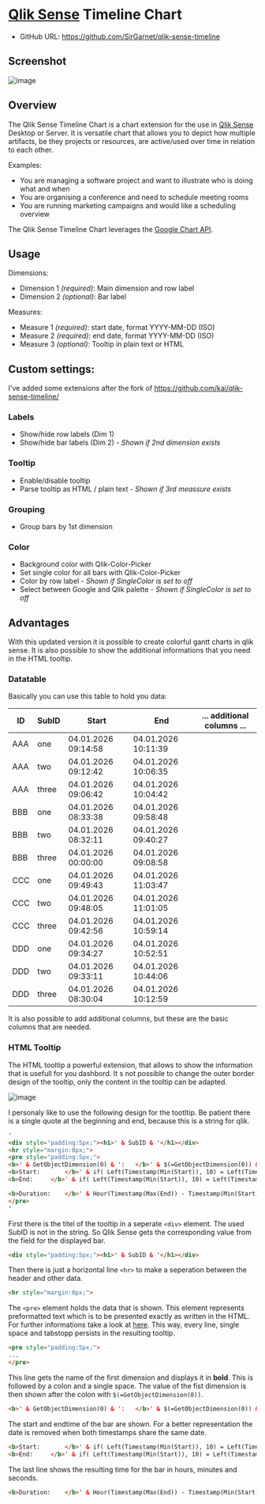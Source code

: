 # [Qlik Sense](http://global.qlik.com/uk/explore/products/sense) Timeline Chart

- GitHub URL: https://github.com/SirGarnet/qlik-sense-timeline

## Screenshot

![image](https://raw.githubusercontent.com/SirGarnet/qlik-sense-timeline/master/googtimeline/googtimeline.png)

## Overview

The Qlik Sense Timeline Chart is a chart extension for the use in [Qlik Sense](http://global.qlik.com/uk/explore/products/sense) Desktop or Server. It is versatile chart that allows you to depict how multiple artifacts, be they projects or resources, are active/used over time in relation to each other.

Examples:

- You are managing a software project and want to illustrate who is doing what and when
- You are organising a conference and need to schedule meeting rooms
- You are running marketing campaigns and would like a scheduling overview

The Qlik Sense Timeline Chart leverages the [Google Chart API](https://developers.google.com/chart/interactive/docs/gallery/timeline).

## Usage

Dimensions:
- Dimension 1 _(required)_: Main dimension and row label
- Dimension 2 _(optional)_: Bar label

Measures:
- Measure 1 _(required)_: start date, format YYYY-MM-DD (ISO)
- Measure 2 _(required)_: end date, format YYYY-MM-DD (ISO)
- Measure 3 _(optional)_: Tooltip in plain text or HTML

## Custom settings:

I've added some extensions after the fork of https://github.com/kai/qlik-sense-timeline/

### Labels

- Show/hide row labels (Dim 1)
- Show/hide bar labels (Dim 2) - _Shown if 2nd dimension exists_

### Tooltip

- Enable/disable tooltip
- Parse tooltip as HTML / plain text - _Shown if 3rd meassure exists_

### Grouping

- Group bars by 1st dimension

### Color

- Background color with Qlik-Color-Picker
- Set single color for all bars with Qlik-Color-Picker
- Color by row label - _Shown if SingleColor is set to off_
- Select between Google and Qlik palette - _Shown if SingleColor is set to off_

## Advantages

With this updated version it is possible to create colorful gantt charts in qlik sense. It is also possible to show the additional informations that you need in the HTML tooltip.

### Datatable

Basically you can use this table to hold you data:

| ID            | SubID         | Start               | End                 | ... additional columns ... |
| --------------|---------------|---------------------|---------------------|-----------------------------
| AAA           | one           | 04.01.2026 09:14:58 | 04.01.2026 10:11:39 |                            |
| AAA           | two      	    | 04.01.2026 09:12:42 |	04.01.2026 10:06:35 |                            |
| AAA           | three         | 04.01.2026 09:06:42 |	04.01.2026 10:04:42 |                            |
| BBB           | one      	    | 04.01.2026 08:33:38 |	04.01.2026 09:58:48 |                            |
| BBB           | two      	    | 04.01.2026 08:32:11 |	04.01.2026 09:40:27 |                            |
| BBB           | three         | 04.01.2026 00:00:00 |	04.01.2026 09:08:58 |                            |
| CCC           | one      	    | 04.01.2026 09:49:43 |	04.01.2026 11:03:47 |                            |
| CCC           | two      	    | 04.01.2026 09:48:05 | 04.01.2026 11:01:05 |                            |
| CCC           | three         | 04.01.2026 09:42:56 | 04.01.2026 10:59:14 |                            |
| DDD           | one      	    | 04.01.2026 09:34:27 | 04.01.2026 10:52:51 |                            |
| DDD           | two           | 04.01.2026 09:33:11 | 04.01.2026 10:44:06 |                            |
| DDD           | three         | 04.01.2026 08:30:04 | 04.01.2026 10:12:59 |                            |

It is also possible to add additional columns, but these are the basic columns that are needed.

### HTML Tooltip

The HTML tooltip a powerful extension, that allows to show the information that is usefull for you dashbord. It s not possible to change the outer border design of the tooltip, only the content in the tooltip can be adapted.

![image](https://raw.githubusercontent.com/SirGarnet/qlik-sense-timeline/master/googtimeline/tooltip.png)

I personaly like to use the following design for the tootltip. Be patient there is a single quote at the beginning and end, because this is a string for qlik.

```html
'
<div style="padding:5px;"><h1>' & SubID & '</h1></div>
<hr style="margin:0px;">
<pre style="padding:5px;">
<b>' & GetObjectDimension(0) & ':	</b>' & $(=GetObjectDimension(0)) & '
<b>Start:		</b>' & if( Left(Timestamp(Min(Start)), 10) = Left(Timestamp(Max(End)), 10), Time(Min(Start)), Timestamp(Min(Start))) & '
<b>End:		</b>' & if( Left(Timestamp(Min(Start)), 10) = Left(Timestamp(Max(End)), 10), Time(Max(End)), Timestamp(Max(End))) & '

<b>Duration:	</b>' & Hour(Timestamp(Max(End)) - Timestamp(Min(Start))) & ' h ' & Minute(Timestamp(Max(End)) - Timestamp(Min(Start))) & ' m ' & Second(Timestamp(Max(End)) - Timestamp(Min(Start))) & ' s
</pre>
'
```

First there is the titel of the tooltip in a seperate ```<div>``` element. The used SubID is not in the string. So Qlik Sense gets the corresponding value from the field for the displayed bar.

```html
<div style="padding:5px;"><h1>' & SubID & '</h1></div>
```

Then there is just a horizontal line ```<hr>``` to make a seperation between the header and other data.

```html
<hr style="margin:0px;">
```
The ```<pre>``` element holds the data that is shown. This element represents preformatted text which is to be presented exactly as written in the HTML. For further informations take a look at [here](https://developer.mozilla.org/en-US/docs/Web/HTML/Element/pre). This way, every line, single space and tabstopp persists in the resulting tooltip.

```html
<pre style="padding:5px;">
...
</pre>
```

This line gets the name of the first dimension and displays it in **bold**. This is followed by a colon and a single space. The value of the fist dimension is then shown after the colon with ```$(=GetObjectDimension(0))```.

```html
<b>' & GetObjectDimension(0) & ':	</b>' & $(=GetObjectDimension(0)) & '
```

The start and endtime of the bar are shown. For a better representation the date is removed when both timestamps share the same date.

```html
<b>Start:		</b>' & if( Left(Timestamp(Min(Start)), 10) = Left(Timestamp(Max(End)), 10), Time(Min(Start)), Timestamp(Min(Start))) & '
<b>End:		</b>' & if( Left(Timestamp(Min(Start)), 10) = Left(Timestamp(Max(End)), 10), Time(Max(End)), Timestamp(Max(End))) & '
```

The last line shows the resulting time for the bar in hours, minutes and seconds.

```html
<b>Duration:	</b>' & Hour(Timestamp(Max(End)) - Timestamp(Min(Start))) & ' h ' & Minute(Timestamp(Max(End)) - Timestamp(Min(Start))) & ' m ' & Second(Timestamp(Max(End)) - Timestamp(Min(Start))) & ' s
```

